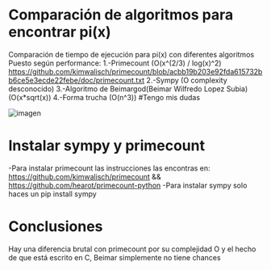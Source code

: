 # Comparación de algoritmos para encontrar pi(x)
Comparación de tiempo de ejecución para pi(x) con diferentes algoritmos
Puesto según performance:
1.-Primecount (O(x^(2/3) / log(x)^2) https://github.com/kimwalisch/primecount/blob/acbb19b203e92fda615732bb6ce5e3ecde22febe/doc/primecount.txt
2.-Sympy (O complexity desconocido)
3.-Algoritmo de Beimargod(Beimar Wilfredo Lopez Subia) (O(x*sqrt(x))
4.-Forma trucha (O(n^3)) #Tengo mis dudas

![imagen](https://user-images.githubusercontent.com/64380067/134542807-82dc9b15-d3ce-4be1-9643-c3274eb00c95.png)

# Instalar sympy y primecount 
-Para instalar primecount las instrucciones las encontras en: https://github.com/kimwalisch/primecount && https://github.com/hearot/primecount-python
-Para instalar sympy solo haces un pip install sympy

# Conclusiones
Hay una diferencia brutal con primecount por su complejidad O y el hecho de que está escrito en C, Beimar simplemente no tiene chances
